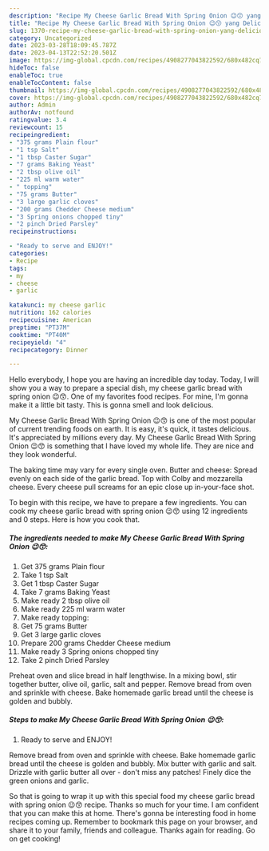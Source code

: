 ```yaml
---
description: "Recipe My Cheese Garlic Bread With Spring Onion 😉😙 yang Delicious"
title: "Recipe My Cheese Garlic Bread With Spring Onion 😉😙 yang Delicious"
slug: 1370-recipe-my-cheese-garlic-bread-with-spring-onion-yang-delicious
category: Uncategorized
date: 2023-03-28T18:09:45.787Z
date: 2023-04-13T22:52:20.501Z
image: https://img-global.cpcdn.com/recipes/4908277043822592/680x482cq70/my-cheese-garlic-bread-with-spring-onion-recipe-main-photo.jpg
hideToc: false
enableToc: true
enableTocContent: false
thumbnail: https://img-global.cpcdn.com/recipes/4908277043822592/680x482cq70/my-cheese-garlic-bread-with-spring-onion-recipe-main-photo.jpg
cover: https://img-global.cpcdn.com/recipes/4908277043822592/680x482cq70/my-cheese-garlic-bread-with-spring-onion-recipe-main-photo.jpg
author: Admin
authorAv: notfound
ratingvalue: 3.4
reviewcount: 15
recipeingredient:
- "375 grams Plain flour"
- "1 tsp Salt"
- "1 tbsp Caster Sugar"
- "7 grams Baking Yeast"
- "2 tbsp olive oil"
- "225 ml warm water"
- " topping"
- "75 grams Butter"
- "3 large garlic cloves"
- "200 grams Chedder Cheese medium"
- "3 Spring onions chopped tiny"
- "2 pinch Dried Parsley"
recipeinstructions:

- "Ready to serve and ENJOY!"
categories:
- Recipe
tags:
- my
- cheese
- garlic

katakunci: my cheese garlic 
nutrition: 162 calories
recipecuisine: American
preptime: "PT37M"
cooktime: "PT40M"
recipeyield: "4"
recipecategory: Dinner

---
```



Hello everybody, I hope you are having an incredible day today. Today, I will show you a way to prepare a special dish, my cheese garlic bread with spring onion 😉😙. One of my favorites food recipes. For mine, I'm gonna make it a little bit tasty. This is gonna smell and look delicious.

My Cheese Garlic Bread With Spring Onion 😉😙 is one of the most popular of current trending foods on earth. It is easy, it's quick, it tastes delicious. It's appreciated by millions every day. My Cheese Garlic Bread With Spring Onion 😉😙 is something that I have loved my whole life. They are nice and they look wonderful.

The baking time may vary for every single oven. Butter and cheese: Spread evenly on each side of the garlic bread. Top with Colby and mozzarella cheese. Every cheese pull screams for an epic close up in-your-face shot.


To begin with this recipe, we have to prepare a few ingredients. You can cook my cheese garlic bread with spring onion 😉😙 using 12 ingredients and 0 steps. Here is how you cook that.

<!--inarticleads1-->

##### The ingredients needed to make My Cheese Garlic Bread With Spring Onion 😉😙:

1. Get 375 grams Plain flour
1. Take 1 tsp Salt
1. Get 1 tbsp Caster Sugar
1. Take 7 grams Baking Yeast
1. Make ready 2 tbsp olive oil
1. Make ready 225 ml warm water
1. Make ready  topping:
1. Get 75 grams Butter
1. Get 3 large garlic cloves
1. Prepare 200 grams Chedder Cheese medium
1. Make ready 3 Spring onions chopped tiny
1. Take 2 pinch Dried Parsley


Preheat oven and slice bread in half lengthwise. In a mixing bowl, stir together butter, olive oil, garlic, salt and pepper. Remove bread from oven and sprinkle with cheese. Bake homemade garlic bread until the cheese is golden and bubbly. 

<!--inarticleads2-->

##### Steps to make My Cheese Garlic Bread With Spring Onion 😉😙:


1. Ready to serve and ENJOY!

Remove bread from oven and sprinkle with cheese. Bake homemade garlic bread until the cheese is golden and bubbly. Mix butter with garlic and salt. Drizzle with garlic butter all over - don&#39;t miss any patches! Finely dice the green onions and garlic. 

So that is going to wrap it up with this special food my cheese garlic bread with spring onion 😉😙 recipe. Thanks so much for your time. I am confident that you can make this at home. There's gonna be interesting food in home recipes coming up. Remember to bookmark this page on your browser, and share it to your family, friends and colleague. Thanks again for reading. Go on get cooking!
